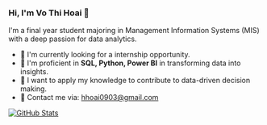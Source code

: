 ### Hi, I'm Vo Thi Hoai 👋

I'm a final year student majoring in Management Information Systems (MIS) with a deep passion for data analytics.

- 🔭 I'm currently looking for a internship opportunity.
- 🌱 I'm proficient in **SQL, Python, Power BI** in transforming data into insights.
- 💼 I want to apply my knowledge to contribute to data-driven decision making.
- 📧 Contact me via: hhoai0903@gmail.com

[![GitHub Stats](https://github-readme-stats.vercel.app/api?username=YOUR_USERNAME&show_icons=true&theme=radical&hide_border=true)](https://github.com/anuraghazra/github-readme-stats)
